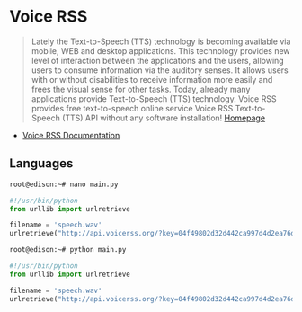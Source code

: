 # Voice RSS

> Lately the Text-to-Speech (TTS) technology is becoming available via mobile, WEB and desktop applications. This technology provides new level of interaction between the applications and the users, allowing users to consume information via the auditory senses. It allows users with or without disabilities to receive information more easily and frees the visual sense for other tasks. Today, already many applications provide Text-to-Speech (TTS) technology. Voice RSS provides free text-to-speech online service Voice RSS Text-to-Speech (TTS) API without any software installation! [Homepage](http://www.voicerss.org/)

- [Voice RSS Documentation](http://www.voicerss.org/api/documentation.aspx)

## Languages

```sh
root@edison:~# nano main.py
```

```python
#!/usr/bin/python
from urllib import urlretrieve

filename = 'speech.wav'
urlretrieve("http://api.voicerss.org/?key=04f49802d32d442ca997d4d2ea76d3d5&hl=en-us&c=wav&src=Hello World", filename)
```

```sh
root@edison:~# python main.py
```

```python
#!/usr/bin/python
from urllib import urlretrieve

filename = 'speech.wav'
urlretrieve("http://api.voicerss.org/?key=04f49802d32d442ca997d4d2ea76d3d5&hl=es-mx&c=wav&src=Hola Mundo", filename)
```
